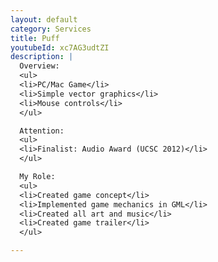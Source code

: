 ```yaml
---
layout: default
category: Services
title: Puff
youtubeId: xc7AG3udtZI
description: |
  Overview:
  <ul>
  <li>PC/Mac Game</li>
  <li>Simple vector graphics</li>
  <li>Mouse controls</li>
  </ul>

  Attention:
  <ul>
  <li>Finalist: Audio Award (UCSC 2012)</li>
  </ul>

  My Role:
  <ul>
  <li>Created game concept</li>
  <li>Implemented game mechanics in GML</li>
  <li>Created all art and music</li>
  <li>Created game trailer</li>
  </ul>

---
```

